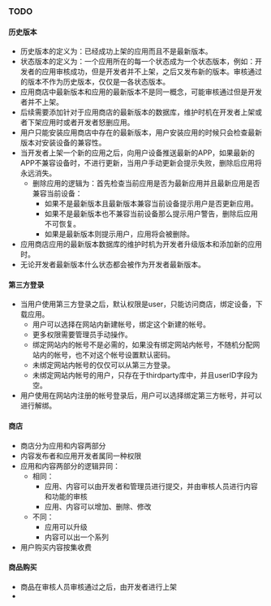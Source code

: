 ### TODO

#### 历史版本
- 历史版本的定义为：已经成功上架的应用而且不是最新版本。
- 状态版本的定义为：一个应用所在的每一个状态成为一个状态版本，例如：开发者的应用审核成功，但是开发者并不上架，之后又发布新的版本。审核通过的版本不作为历史版本，仅仅是一各状态版本。
- 应用商店中最新版本和应用的最新版本不是同一概念，可能审核通过但是开发者并不上架。
- 后续需要添加针对于应用商店的最新版本的数据库，维护时机在开发者上架或者下架应用时或者开发者怒删应用。
- 用户只能安装应用商店中存在的最新版本，用户安装应用的时候只会检查最新版本对安装设备的兼容性。
- 当开发者上架一个新的应用之后，向用户设备推送最新的APP，如果最新的APP不兼容设备时，不进行更新，当用户手动更新会提示失败，删除后应用将永远消失。
  - 删除应用的逻辑为：首先检查当前应用是否为最新应用并且最新应用是否兼容当前设备：
    - 如果不是最新版本且最新版本兼容当前设备提示用户是否更新应用。
    - 如果不是最新版本也不兼容当前设备那么提示用户警告，删除后应用不可恢复。
    - 如果是最新版本则提示用户，应用将会被删除。
- 应用商店应用的最新版本数据库的维护时机为开发者升级版本和添加新的应用时。
- 无论开发者最新版本什么状态都会被作为开发者最新版本。

#### 第三方登录
- 当用户使用第三方登录之后，默认权限是user，只能访问商店，绑定设备，下载应用。
  - 用户可以选择在网站内新建帐号，绑定这个新建的帐号。
  - 更多权限需要管理员手动操作。
  - 绑定网站内的帐号不是必需的，如果没有绑定网站内帐号，不随机分配网站内的帐号，也不对这个帐号设置默认密码。
  - 未绑定网站内帐号的仅仅可以从第三方登录。
  - 未绑定网站内帐号的用户，只存在于thirdparty库中，并且userID字段为空。
- 用户使用在网站内注册的帐号登录后，用户可以选择绑定第三方帐号，并可以进行解绑。

#### 商店
- 商店分为应用和内容两部分
- 内容发布者和应用开发者属同一种权限
- 应用和内容两部分的逻辑异同：
  - 相同：
    - 应用、内容可以由开发者和管理员进行提交，并由审核人员进行内容和功能的审核
    - 应用、内容可以增加、删除、修改
  - 不同：
    - 应用可以升级
    - 内容可以出一个系列
- 用户购买内容按集收费

#### 商品购买
- 商品在审核人员审核通过之后，由开发者进行上架
-  
